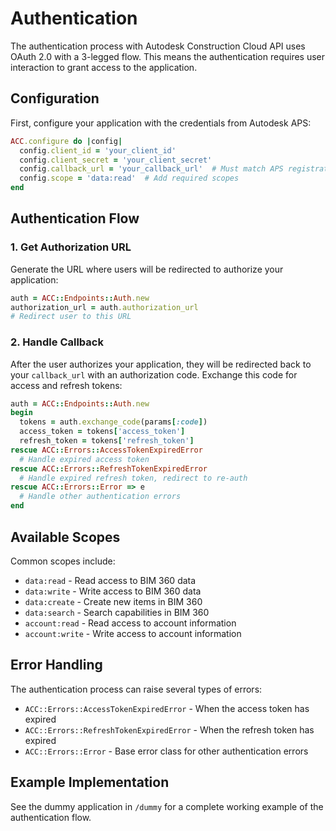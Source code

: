 # Authentication

The authentication process with Autodesk Construction Cloud API uses OAuth 2.0 with
a 3-legged flow. This means the authentication requires user interaction to grant
access to the application.

## Configuration

First, configure your application with the credentials from Autodesk APS:

```ruby
ACC.configure do |config|
  config.client_id = 'your_client_id'
  config.client_secret = 'your_client_secret'
  config.callback_url = 'your_callback_url'  # Must match APS registration
  config.scope = 'data:read'  # Add required scopes
end
```

## Authentication Flow

### 1. Get Authorization URL

Generate the URL where users will be redirected to authorize your application:

```ruby
auth = ACC::Endpoints::Auth.new
authorization_url = auth.authorization_url
# Redirect user to this URL
```

### 2. Handle Callback

After the user authorizes your application, they will be redirected back to your
`callback_url` with an authorization code. Exchange this code for access and
refresh tokens:

```ruby
auth = ACC::Endpoints::Auth.new
begin
  tokens = auth.exchange_code(params[:code])
  access_token = tokens['access_token']
  refresh_token = tokens['refresh_token']
rescue ACC::Errors::AccessTokenExpiredError
  # Handle expired access token
rescue ACC::Errors::RefreshTokenExpiredError
  # Handle expired refresh token, redirect to re-auth
rescue ACC::Errors::Error => e
  # Handle other authentication errors
end
```

## Available Scopes

Common scopes include:

* `data:read` - Read access to BIM 360 data
* `data:write` - Write access to BIM 360 data
* `data:create` - Create new items in BIM 360
* `data:search` - Search capabilities in BIM 360
* `account:read` - Read access to account information
* `account:write` - Write access to account information

## Error Handling

The authentication process can raise several types of errors:

* `ACC::Errors::AccessTokenExpiredError` - When the access token has expired
* `ACC::Errors::RefreshTokenExpiredError` - When the refresh token has expired
* `ACC::Errors::Error` - Base error class for other authentication errors

## Example Implementation

See the dummy application in `/dummy` for a complete working example of the
authentication flow.
